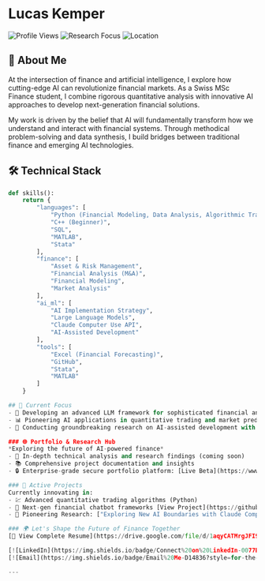 # Lucas Kemper

![Profile Views](https://komarev.com/ghpvc/?username=lucaskemper&color=blue) ![Research Focus](https://img.shields.io/badge/Research-AI%20%2B%20Finance-brightgreen) ![Location](https://img.shields.io/badge/Location-Switzerland-red)

## 👋 About Me
At the intersection of finance and artificial intelligence, I explore how cutting-edge AI can revolutionize financial markets. As a Swiss MSc Finance student, I combine rigorous quantitative analysis with innovative AI approaches to develop next-generation financial solutions.

My work is driven by the belief that AI will fundamentally transform how we understand and interact with financial systems. Through methodical problem-solving and data synthesis, I build bridges between traditional finance and emerging AI technologies.

## 🛠️ Technical Stack
```python
def skills():
    return {
        "languages": [
            "Python (Financial Modeling, Data Analysis, Algorithmic Trading)",
            "C++ (Beginner)",
            "SQL",
            "MATLAB",
            "Stata"
        ],
        "finance": [
            "Asset & Risk Management",
            "Financial Analysis (M&A)",
            "Financial Modeling",
            "Market Analysis"
        ],
        "ai_ml": [
            "AI Implementation Strategy",
            "Large Language Models",
            "Claude Computer Use API",
            "AI-Assisted Development"
        ],
        "tools": [
            "Excel (Financial Forecasting)",
            "GitHub",
            "Stata",
            "MATLAB"
        ]
    }

## 🎯 Current Focus
- 🤖 Developing an advanced LLM framework for sophisticated financial analysis
- 📊 Pioneering AI applications in quantitative trading and market prediction
- 🔬 Conducting groundbreaking research on AI-assisted development with Claude's Computer Use API

### 🌐 Portfolio & Research Hub
*Exploring the future of AI-powered finance*
- 📝 In-depth technical analysis and research findings (coming soon)
- 📚 Comprehensive project documentation and insights
- 🔒 Enterprise-grade secure portfolio platform: [Live Beta](https://www.lucaskemper.com) | [Source Code](https://github.com/lucaskemper/portfolio-website)

### 🔬 Active Projects
Currently innovating in:
- 💹 Advanced quantitative trading algorithms (Python) 
- 🤝 Next-gen financial chatbot frameworks [View Project](https://github.com/lucaskemper/llm-finance-analysis-project)
- 🔬 Pioneering Research: ["Exploring New AI Boundaries with Claude Computer Use API"](https://www.lucaskemper.com/papers)

### 🌍 Let's Shape the Future of Finance Together
[📄 View Complete Resume](https://drive.google.com/file/d/1aqyCATMrgJFI9ApifSsImU14DGYee0Yu/view?usp=sharing)

[![LinkedIn](https://img.shields.io/badge/Connect%20on%20LinkedIn-0077B5?style=for-the-badge&logo=linkedin&logoColor=white)](https://linkedin.com/in/lucas-kemper)
[![Email](https://img.shields.io/badge/Email%20Me-D14836?style=for-the-badge&logo=gmail&logoColor=white)](mailto:contact@lucaskemper.com)

---
